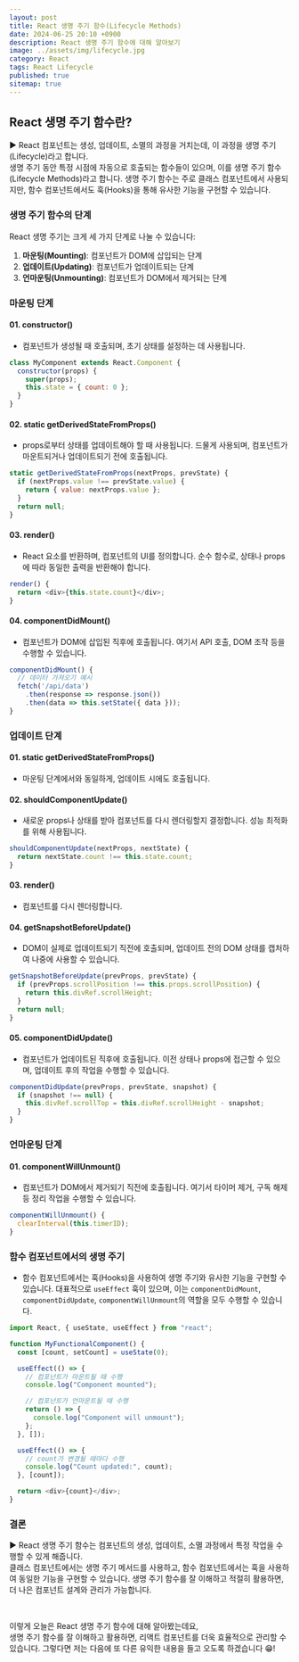 ```yaml
---
layout: post
title: React 생명 주기 함수(Lifecycle Methods)
date: 2024-06-25 20:10 +0900
description: React 생명 주기 함수에 대해 알아보기
image: ../assets/img/lifecycle.jpg
category: React
tags: React Lifecycle
published: true
sitemap: true
---
```


## React 생명 주기 함수란?

▶ React 컴포넌트는 생성, 업데이트, 소멸의 과정을 거치는데, 이 과정을 생명 주기(Lifecycle)라고 합니다.<br>
생명 주기 동안 특정 시점에 자동으로 호출되는 함수들이 있으며, 이를 생명 주기 함수(Lifecycle Methods)라고 합니다. 생명 주기 함수는 주로 클래스 컴포넌트에서 사용되지만, 함수 컴포넌트에서도 훅(Hooks)을 통해 유사한 기능을 구현할 수 있습니다.

### 생명 주기 함수의 단계

React 생명 주기는 크게 세 가지 단계로 나눌 수 있습니다:

1. **마운팅(Mounting)**: 컴포넌트가 DOM에 삽입되는 단계
2. **업데이트(Updating)**: 컴포넌트가 업데이트되는 단계
3. **언마운팅(Unmounting)**: 컴포넌트가 DOM에서 제거되는 단계

### 마운팅 단계

#### 01. constructor()

- 컴포넌트가 생성될 때 호출되며, 초기 상태를 설정하는 데 사용됩니다.

```javascript
class MyComponent extends React.Component {
  constructor(props) {
    super(props);
    this.state = { count: 0 };
  }
}
```

#### 02. static getDerivedStateFromProps()

- props로부터 상태를 업데이트해야 할 때 사용됩니다. 드물게 사용되며, 컴포넌트가 마운트되거나 업데이트되기 전에 호출됩니다.

```javascript
static getDerivedStateFromProps(nextProps, prevState) {
  if (nextProps.value !== prevState.value) {
    return { value: nextProps.value };
  }
  return null;
}
```

#### 03. render()

- React 요소를 반환하며, 컴포넌트의 UI를 정의합니다. 순수 함수로, 상태나 props에 따라 동일한 출력을 반환해야 합니다.

```javascript
render() {
  return <div>{this.state.count}</div>;
}
```

#### 04. componentDidMount()

- 컴포넌트가 DOM에 삽입된 직후에 호출됩니다. 여기서 API 호출, DOM 조작 등을 수행할 수 있습니다.

```javascript
componentDidMount() {
  // 데이터 가져오기 예시
  fetch('/api/data')
    .then(response => response.json())
    .then(data => this.setState({ data }));
}
```

### 업데이트 단계

#### 01. static getDerivedStateFromProps()

- 마운팅 단계에서와 동일하게, 업데이트 시에도 호출됩니다.

#### 02. shouldComponentUpdate()

- 새로운 props나 상태를 받아 컴포넌트를 다시 렌더링할지 결정합니다. 성능 최적화를 위해 사용됩니다.

```javascript
shouldComponentUpdate(nextProps, nextState) {
  return nextState.count !== this.state.count;
}
```

#### 03. render()

- 컴포넌트를 다시 렌더링합니다.

#### 04. getSnapshotBeforeUpdate()

- DOM이 실제로 업데이트되기 직전에 호출되며, 업데이트 전의 DOM 상태를 캡처하여 나중에 사용할 수 있습니다.

```javascript
getSnapshotBeforeUpdate(prevProps, prevState) {
  if (prevProps.scrollPosition !== this.props.scrollPosition) {
    return this.divRef.scrollHeight;
  }
  return null;
}
```

#### 05. componentDidUpdate()

- 컴포넌트가 업데이트된 직후에 호출됩니다. 이전 상태나 props에 접근할 수 있으며, 업데이트 후의 작업을 수행할 수 있습니다.

```javascript
componentDidUpdate(prevProps, prevState, snapshot) {
  if (snapshot !== null) {
    this.divRef.scrollTop = this.divRef.scrollHeight - snapshot;
  }
}
```

### 언마운팅 단계

#### 01. componentWillUnmount()

- 컴포넌트가 DOM에서 제거되기 직전에 호출됩니다. 여기서 타이머 제거, 구독 해제 등 정리 작업을 수행할 수 있습니다.

```javascript
componentWillUnmount() {
  clearInterval(this.timerID);
}
```

### 함수 컴포넌트에서의 생명 주기

- 함수 컴포넌트에서는 훅(Hooks)을 사용하여 생명 주기와 유사한 기능을 구현할 수 있습니다. 대표적으로 `useEffect` 훅이 있으며, 이는 `componentDidMount`, `componentDidUpdate`, `componentWillUnmount`의 역할을 모두 수행할 수 있습니다.

```javascript
import React, { useState, useEffect } from "react";

function MyFunctionalComponent() {
  const [count, setCount] = useState(0);

  useEffect(() => {
    // 컴포넌트가 마운트될 때 수행
    console.log("Component mounted");

    // 컴포넌트가 언마운트될 때 수행
    return () => {
      console.log("Component will unmount");
    };
  }, []);

  useEffect(() => {
    // count가 변경될 때마다 수행
    console.log("Count updated:", count);
  }, [count]);

  return <div>{count}</div>;
}
```

### 결론

▶ React 생명 주기 함수는 컴포넌트의 생성, 업데이트, 소멸 과정에서 특정 작업을 수행할 수 있게 해줍니다.<br>
클래스 컴포넌트에서는 생명 주기 메서드를 사용하고, 함수 컴포넌트에서는 훅을 사용하여 동일한 기능을 구현할 수 있습니다. 생명 주기 함수를 잘 이해하고 적절히 활용하면, 더 나은 컴포넌트 설계와 관리가 가능합니다.

<br>

이렇게 오늘은 React 생명 주기 함수에 대해 알아봤는데요,<br>
생명 주기 함수를 잘 이해하고 활용하면, 리액트 컴포넌트를 더욱 효율적으로 관리할 수 있습니다. 그렇다면 저는 다음에 또 다른 유익한 내용을 들고 오도록 하겠습니다 😁!
